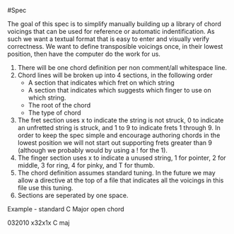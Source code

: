 #Spec

The goal of this spec is to simplify manually building up a library of chord voicings that can be used for reference or automatic indentification. As such we want a textual format that is easy to enter and visually verify correctness. We want to define transposible voicings once, in their lowest position, then have the computer do the work for us. 
  
1. There will be one chord definition per non comment/all whitespace line.
2. Chord lines will be broken up into 4 sections, in the following order
	* A section that indicates which fret on which string 
	* A section that indicates which suggests which finger to use on which string.
	* The root of the chord
	* The type of chord
3. The fret section uses x to indicate the string is not struck, 0 to indicate an unfretted string is struck, and 1 to 9 to indicate frets 1 through 9. In order to keep the spec simple and encourage authoring chords in the lowest position we will not start out supporting frets greater than 9 (although we probably would by using a ! for the 1). 
4. The finger section uses x to indicate a unused string, 1 for pointer, 2 for middle, 3 for ring, 4 for pinky, and T for thumb. 
5. The chord definition assumes standard tuning. In the future we may allow a directive at the top of a file that indicates all the voicings in this file use this tuning.
6. Sections are seperated by one space.

Example - standard C Major open chord

032010 x32x1x C maj
 
